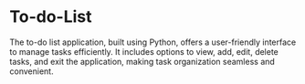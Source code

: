 # To-do-List
The to-do list application, built using Python, offers a user-friendly interface to manage tasks efficiently. It includes options to view, add, edit, delete tasks, and exit the application, making task organization seamless and convenient.
